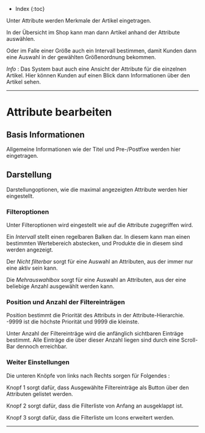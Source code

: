 + Index
{:toc}

Unter Attribute werden Merkmale der Artikel eingetragen.

In der Übersicht im Shop kann man dann Artikel anhand der Attribute auswählen.

Oder im Falle einer Größe auch ein Intervall bestimmen, damit Kunden dann eine Auswahl in der gewählten Größenordnung bekommen.

*Info* : Das System baut auch eine Ansicht der Attribute für die einzelnen Artikel. 
Hier können Kunden auf einen Blick dann Informationen über den Artikel sehen.

---

# Attribute bearbeiten

## Basis Informationen

Allgemeine Informationen wie der Titel und Pre-/Postfixe werden hier eingetragen.

## Darstellung

Darstellungoptionen, wie die maximal angezeigten Attribute werden hier eingestellt.

### Filteroptionen

Unter Filteroptionen wird eingestellt wie auf die Attribute zugegriffen wird.

Ein *Intervall* stellt einen regelbaren Balken dar. In diesem kann man einen bestimmten Wertebereich abstecken, und Produkte die in diesem sind werden angezeigt.

Der *Nicht filterbar* sorgt für eine Auswahl an Attributen, aus der immer nur eine aktiv sein kann.

Die *Mehrauswahlbox* sorgt für eine Auswahl an Attributen, aus der eine beliebige Anzahl ausgewählt werden kann.

### Position und Anzahl der Filtereinträgen

Position bestimmt die Priorität des Attributs in der Attribute-Hierarchie.
-9999 ist die höchste Priorität und 9999 die kleinste.

Unter Anzahl der Filtereinträge wird die anfänglich sichtbaren Einträge bestimmt.
Alle Einträge die über dieser Anzahl liegen sind durch eine Scroll-Bar dennoch erreichbar.

### Weiter Einstellungen

Die unteren Knöpfe von links nach Rechts sorgen für Folgendes :

Knopf 1 sorgt dafür, dass Ausgewählte Filtereinträge als Button über den Attributen gelistet werden.

Knopf 2 sorgt dafür, dass die Filterliste von Anfang an ausgeklappt ist.
 
Knopf 3 sorgt dafür, dass die Filterliste um Icons erweitert werden.

---

